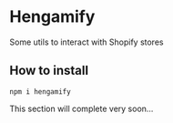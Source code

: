 # Hengamify
Some utils to interact with Shopify stores

## How to install
```
npm i hengamify
```

This section will complete very soon...

